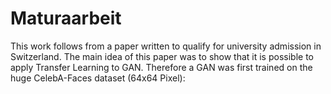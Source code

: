 # Maturaarbeit
This work follows from a paper written to qualify for university admission in Switzerland.
The main idea of this paper was to show that it is possible to apply Transfer Learning to GAN.
Therefore a GAN was first trained on the huge CelebA-Faces dataset (64x64 Pixel):

